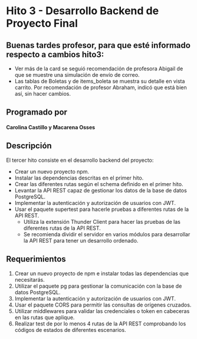 # Hito 3 - Desarrollo Backend de Proyecto Final

## Buenas tardes profesor, para que esté informado respecto a cambios hito3:
- Ver más de la card se seguió recomendación de profesora Abigail de que se muestre una simulación de envío de correo.
- Las tablas de Boletas y de items_boleta se muestra su detalle en vista carrito. Por recomendación de profesor Abraham, indicó que está bien así, sin hacer cambios.

## Programado por

#### **Carolina Castillo y Macarena Osses**

## Descripción

El tercer hito consiste en el desarrollo backend del proyecto:
- Crear un nuevo proyecto npm.
- Instalar las dependencias descritas en el primer hito.
- Crear las diferentes rutas según el schema definido en el primer hito.
- Levantar la API REST capaz de gestionar los datos de la base de datos PostgreSQL.
- Implementar la autenticación y autorización de usuarios con JWT.
- Usar el paquete supertest para hacerle pruebas a diferentes rutas de la API REST.
  - Utiliza la extensión Thunder Client para hacer las pruebas de las diferentes
 rutas de la API REST.
  - Se recomienda dividir el servidor en varios módulos para desarrollar la API
 REST para tener un desarrollo ordenado.

## Requerimientos

1. Crear un nuevo proyecto de npm e instalar todas las dependencias que necesitarás.
2. Utilizar el paquete pg para gestionar la comunicación con la base de datos
 PostgreSQL.
3. Implementar la autenticación y autorización de usuarios con JWT.
4. Usar el paquete CORS para permitir las consultas de orígenes cruzados.
5. Utilizar middlewares para validar las credenciales o token en cabeceras en las rutas
 que aplique.
6. Realizar test de por lo menos 4 rutas de la API REST comprobando los códigos de
 estados de diferentes escenarios.

